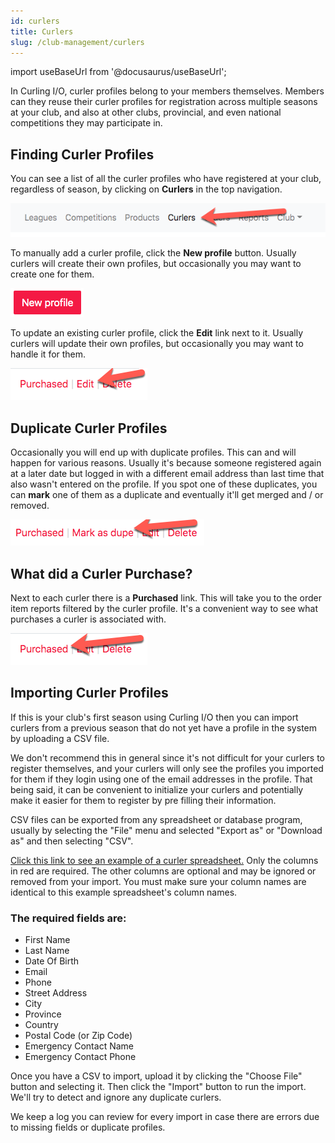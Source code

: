 ```yaml
---
id: curlers
title: Curlers
slug: /club-management/curlers
---
```

import useBaseUrl from '@docusaurus/useBaseUrl';

In Curling I/O, curler profiles belong to your members themselves.
Members can they reuse their curler profiles for registration across multiple seasons at your club, and also at other clubs, provincial, and even national competitions they may participate in.

## Finding Curler Profiles

You can see a list of all the curler profiles who have registered at your club, regardless of season, by clicking on **Curlers** in the top navigation.

![Curlers Navigation](/img/docs/club-management/curlers/navigation.png)

To manually add a curler profile, click the **New profile** button.
Usually curlers will create their own profiles, but occasionally you may want to create one for them.

![New](/img/docs/club-management/curlers/new.png)

To update an existing curler profile, click the **Edit** link next to it.
Usually curlers will update their own profiles, but occasionally you may want to handle it for them.

![Edit](/img/docs/club-management/shared/edit.png)


## Duplicate Curler Profiles

Occasionally you will end up with duplicate profiles. This can and will happen for various reasons.
Usually it's because someone registered again at a later date but logged in with a different email address than last time that also wasn't entered on the profile.
If you spot one of these duplicates, you can **mark** one of them as a duplicate and eventually it'll get merged and / or removed.

![Mark as Duplicate](/img/docs/club-management/curlers/mark-as-dupe.png)


## What did a Curler Purchase?

Next to each curler there is a **Purchased** link.
This will take you to the order item reports filtered by the curler profile.
It's a convenient way to see what purchases a curler is associated with.

![Purchased](/img/docs/club-management/shared/purchased.png)


## Importing Curler Profiles

If this is your club's first season using Curling I/O then you can import curlers from a previous season that do not yet have a profile in the system by uploading a CSV file.

We don't recommend this in general since it's not difficult for your curlers to register themselves, and
your curlers will only see the profiles you imported for them if they login using one of the email addresses in the profile.
That being said, it can be convenient to initialize your curlers and potentially make it easier for them to register by pre filling their information.

CSV files can be exported from any spreadsheet or database program, usually by selecting the "File" menu and selected "Export as" or "Download as" and then selecting "CSV".

[Click this link to see an example of a curler spreadsheet.](https://docs.google.com/spreadsheets/d/1-smgG2v8atZySX68hwoP-gaDJGvD0sGl3_GHZ7XTrtk/edit?usp=sharing)
Only the columns in red are required. The other columns are optional and may be ignored or removed from your import.
You must make sure your column names are identical to this example spreadsheet's column names.

### The required fields are:
- First Name
- Last Name
- Date Of Birth
- Email
- Phone
- Street Address
- City
- Province
- Country
- Postal Code (or Zip Code)
- Emergency Contact Name
- Emergency Contact Phone

Once you have a CSV to import, upload it by clicking the "Choose File" button and selecting it.
Then click the "Import" button to run the import.
We'll try to detect and ignore any duplicate curlers.

We keep a log you can review for every import in case there are errors due to missing fields or duplicate profiles.
